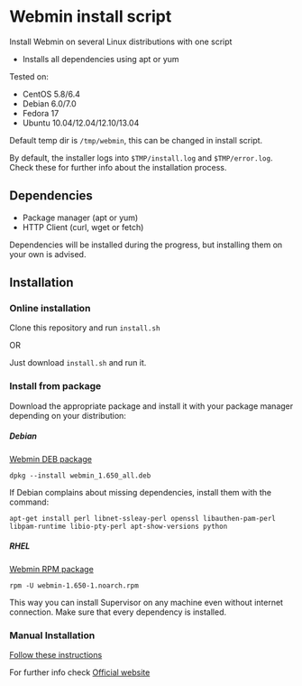 Webmin install script
=====================

Install Webmin on several Linux distributions with one script

* Installs all dependencies using apt or yum

Tested on:
* CentOS 5.8/6.4
* Debian 6.0/7.0
* Fedora 17
* Ubuntu 10.04/12.04/12.10/13.04

Default temp dir is ````/tmp/webmin````, this can be changed in install script.

By default, the installer logs into ````$TMP/install.log```` and ````$TMP/error.log````. Check these for further info about the installation process.

## Dependencies
* Package manager (apt or yum)
* HTTP Client (curl, wget or fetch)

Dependencies will be installed during the progress, but installing them on your own is advised.

## Installation

### Online installation

Clone this repository and run ````install.sh````

OR

Just download ````install.sh```` and run it.

### Install from package

Download the appropriate package and install it with your package manager depending on your distribution:

##### Debian

[Webmin DEB package](http://prdownloads.sourceforge.net/webadmin/webmin_1.650_all.deb)

````dpkg --install webmin_1.650_all.deb````

If Debian complains about missing dependencies, install them with the command:

````apt-get install perl libnet-ssleay-perl openssl libauthen-pam-perl libpam-runtime libio-pty-perl apt-show-versions python````

##### RHEL

[Webmin RPM package](http://prdownloads.sourceforge.net/webadmin/webmin-1.650-1.noarch.rpm)

````rpm -U webmin-1.650-1.noarch.rpm````

This way you can install Supervisor on any machine even without internet connection. Make sure that every dependency is installed.

### Manual Installation
[Follow these instructions](http://www.webmin.com/tgz.html)



For further info check [Official website](http://www.webmin.com/)